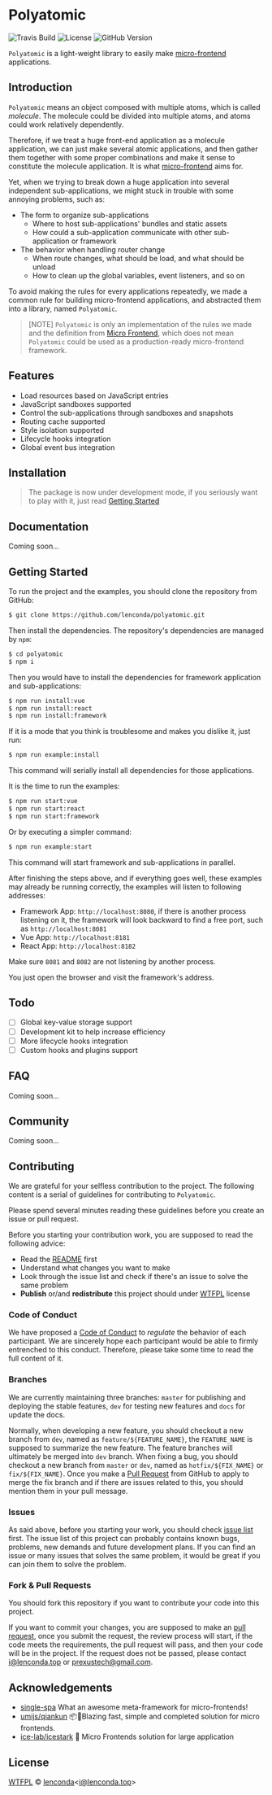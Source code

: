 # Polyatomic

![Travis Build](https://img.shields.io/travis/lenconda/polyatomic)
![License](https://img.shields.io/github/license/lenconda/polyatomic)
![GitHub Version](https://img.shields.io/github/package-json/v/lenconda/polyatomic)


`Polyatomic` is a light-weight library to easily make [micro-frontend](https://micro-frontends.org/) applications.

## Introduction

`Polyatomic` means an object composed with multiple atoms, which is called *molecule*. The molecule could be divided into multiple atoms, and atoms could work relatively dependently.

Therefore, if we treat a huge front-end application as a molecule application, we can just make several atomic applications, and then gather them together with some proper combinations and make it sense to constitute the molecule application. It is what [micro-frontend](https://micro-frontends.org/) aims for.

Yet, when we trying to break down a huge application into several independent sub-applications, we might stuck in trouble with some annoying problems, such as:

- The form to organize sub-applications
  - Where to host sub-applications' bundles and static assets
  - How could a sub-application communicate with other sub-application or framework
- The behavior when handling router change
  - When route changes, what should be load, and what should be unload
  - How to clean up the global variables, event listeners, and so on

To avoid making the rules for every applications repeatedly, we made a common rule for building micro-frontend applications, and abstracted them into a library, named `Polyatomic`.

> [NOTE] `Polyatomic` is only an implementation of the rules we made and the definition from [Micro Frontend](https://micro-frontends.org/), which does not mean `Polyatomic` could be used as a production-ready micro-frontend framework.

## Features

- Load resources based on JavaScript entries
- JavaScript sandboxes supported
- Control the sub-applications through sandboxes and snapshots
- Routing cache supported
- Style isolation supported
- Lifecycle hooks integration
- Global event bus integration

## Installation

> The package is now under development mode, if you seriously want to play with it, just read [Getting Started](#getting-started)

## Documentation

Coming soon...

## Getting Started

To run the project and the examples, you should clone the repository from GitHub:

```bash
$ git clone https://github.com/lenconda/polyatomic.git
```

Then install the dependencies. The repository's dependencies are managed by `npm`:

```bash
$ cd polyatomic
$ npm i
```

Then you would have to install the dependencies for framework application and sub-applications:

```bash
$ npm run install:vue
$ npm run install:react
$ npm run install:framework
```

If it is a mode that you think is troublesome and makes you dislike it, just run:

```bash
$ npm run example:install
```

This command will serially install all dependencies for those applications.

It is the time to run the examples:

```bash
$ npm run start:vue
$ npm run start:react
$ npm run start:framework
```

Or by executing a simpler command:

```bash
$ npm run example:start
```

This command will start framework and sub-applications in parallel.

After finishing the steps above, and if everything goes well, these examples may already be running correctly, the examples will listen to following addresses:

- Framework App: `http://localhost:8080`, if there is another process listening on it, the framework will look backward to find a free port, such as `http://localhost:8081`
- Vue App: `http://localhost:8181`
- React App: `http://localhost:8182`

Make sure `8081` and `8082` are not listening by another process.

You just open the browser and visit the framework's address.

## Todo

- [ ] Global key-value storage support
- [ ] Development kit to help increase efficiency
- [ ] More lifecycle hooks integration
- [ ] Custom hooks and plugins support

## FAQ

Coming soon...

## Community

Coming soon...

## Contributing

We are grateful for your selfless contribution to the project. The following content is a serial of guidelines for contributing to `Polyatomic`.

Please spend several minutes reading these guidelines before you create an issue or pull request.

Before you starting your contribution work, you are supposed to read the following advice:

- Read the [README](README.md) first
- Understand what changes you want to make
- Look through the issue list and check if there's an issue to solve the same problem
- **Publish** or/and **redistribute** this project should under [WTFPL](LICENSE) license

### Code of Conduct

We have proposed a [Code of Conduct](CODE_OF_CONDUCT.md) to *regulate* the behavior of each participant. We are sincerely hope each participant would be able to firmly entrenched to this conduct. Therefore, please take some time to read the full content of it.

### Branches

We are currently maintaining three branches: `master` for publishing and deploying the stable features, `dev` for testing new features and `docs` for update the docs.

Normally, when developing a new feature, you should checkout a new branch from `dev`, named as `feature/${FEATURE_NAME}`, the `FEATURE_NAME` is supposed to summarize the new feature. The feature branches will ultimately be merged into `dev` branch. When fixing a bug, you should checkout a new branch from `master` or `dev`, named as `hotfix/${FIX_NAME}` or `fix/${FIX_NAME}`. Once you make a [Pull Request](https://github.com/lenconda/polyatomic/pulls) from GitHub to apply to merge the fix branch and if there are issues related to this, you should mention them in your pull message.

### Issues

As said above, before you starting your work, you should check [issue list](https://github.com/lenconda/neon/issues) first. The issue list of this project can probably contains known bugs, problems, new demands and future development plans. If you can find an issue or many issues that solves the same problem, it would be great if you can join them to solve the problem.

### Fork & Pull Requests

You should fork this repository if you want to contribute your code into this project.

If you want to commit your changes, you are supposed to make an [pull request](https://help.github.com/articles/about-pull-requests/), once you submit the request, the review process will start, if the code meets the requirements, the pull request will pass, and then your code will be in the project. If the request does not be passed, please contact [i@lenconda.top](mailto:i@lenconda.top) or [prexustech@gmail.com](mailto:prexustech@gmail.com).

## Acknowledgements

- [single-spa](https://github.com/CanopyTax/single-spa) What an awesome meta-framework for micro-frontends!
- [umijs/qiankun](https://github.com/umijs/qiankun) 📦🚀Blazing fast, simple and completed solution for micro frontends.
- [ice-lab/icestark](https://github.com/ice-lab/icestark) 🐯 Micro Frontends solution for large application

## License

[WTFPL](LICENSE) &copy; [lenconda](https://github.com/lenconda)<[i@lenconda.top](mailto:i@lenconda.top)>
